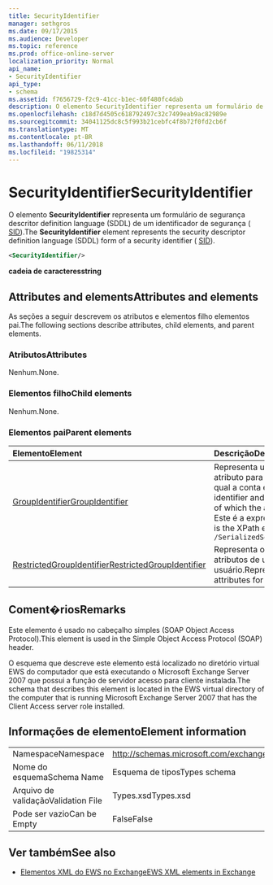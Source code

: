 ```yaml
---
title: SecurityIdentifier
manager: sethgros
ms.date: 09/17/2015
ms.audience: Developer
ms.topic: reference
ms.prod: office-online-server
localization_priority: Normal
api_name:
- SecurityIdentifier
api_type:
- schema
ms.assetid: f7656729-f2c9-41cc-b1ec-60f480fc4dab
description: O elemento SecurityIdentifier representa um formulário de segurança descritor definition language (SDDL) de um identificador de segurança (SID).
ms.openlocfilehash: c18d7d4505c618792497c32c7499eab9ac82989e
ms.sourcegitcommit: 34041125dc8c5f993b21cebfc4f8b72f0fd2cb6f
ms.translationtype: MT
ms.contentlocale: pt-BR
ms.lasthandoff: 06/11/2018
ms.locfileid: "19825314"
---
```

# <a name="securityidentifier"></a><span data-ttu-id="87c71-103">SecurityIdentifier</span><span class="sxs-lookup"><span data-stu-id="87c71-103">SecurityIdentifier</span></span>

<span data-ttu-id="87c71-104">O elemento **SecurityIdentifier** representa um formulário de segurança descritor definition language (SDDL) de um identificador de segurança ( [SID](sid.md)).</span><span class="sxs-lookup"><span data-stu-id="87c71-104">The **SecurityIdentifier** element represents the security descriptor definition language (SDDL) form of a security identifier ( [SID](sid.md)).</span></span>
  
```xml
<SecurityIdentifier/>
```

 <span data-ttu-id="87c71-105">**cadeia de caracteres**</span><span class="sxs-lookup"><span data-stu-id="87c71-105">**string**</span></span>
## <a name="attributes-and-elements"></a><span data-ttu-id="87c71-106">Attributes and elements</span><span class="sxs-lookup"><span data-stu-id="87c71-106">Attributes and elements</span></span>

<span data-ttu-id="87c71-107">As seções a seguir descrevem os atributos e elementos filho elementos pai.</span><span class="sxs-lookup"><span data-stu-id="87c71-107">The following sections describe attributes, child elements, and parent elements.</span></span>
  
### <a name="attributes"></a><span data-ttu-id="87c71-108">Atributos</span><span class="sxs-lookup"><span data-stu-id="87c71-108">Attributes</span></span>

<span data-ttu-id="87c71-109">Nenhum.</span><span class="sxs-lookup"><span data-stu-id="87c71-109">None.</span></span>
  
### <a name="child-elements"></a><span data-ttu-id="87c71-110">Elementos filho</span><span class="sxs-lookup"><span data-stu-id="87c71-110">Child elements</span></span>

<span data-ttu-id="87c71-111">Nenhum.</span><span class="sxs-lookup"><span data-stu-id="87c71-111">None.</span></span>
  
### <a name="parent-elements"></a><span data-ttu-id="87c71-112">Elementos pai</span><span class="sxs-lookup"><span data-stu-id="87c71-112">Parent elements</span></span>

|<span data-ttu-id="87c71-113">**Elemento**</span><span class="sxs-lookup"><span data-stu-id="87c71-113">**Element**</span></span>|<span data-ttu-id="87c71-114">**Descrição**</span><span class="sxs-lookup"><span data-stu-id="87c71-114">**Description**</span></span>|
|:-----|:-----|
|[<span data-ttu-id="87c71-115">GroupIdentifier</span><span class="sxs-lookup"><span data-stu-id="87c71-115">GroupIdentifier</span></span>](groupidentifier.md) <br/> |<span data-ttu-id="87c71-116">Representa um identificador de segurança único e o atributo para um grupo de objetos do Active Directory do qual a conta é membro.</span><span class="sxs-lookup"><span data-stu-id="87c71-116">Represents a single security identifier and attribute for an Active Directory object group of which the account is a member.</span></span>  <br/> <span data-ttu-id="87c71-117">Este é a expressão XPath para esse elemento:</span><span class="sxs-lookup"><span data-stu-id="87c71-117">The following is the XPath expression to this element:</span></span>  <br/>  `/SerializedSecurityContext/GroupSids/GroupIdentifier[i]` <br/> |
|[<span data-ttu-id="87c71-118">RestrictedGroupIdentifier</span><span class="sxs-lookup"><span data-stu-id="87c71-118">RestrictedGroupIdentifier</span></span>](restrictedgroupidentifier.md) <br/> |<span data-ttu-id="87c71-119">Representa o identificador de segurança de grupo e os atributos de um grupo restrito dentro de um token de usuário.</span><span class="sxs-lookup"><span data-stu-id="87c71-119">Represents the group security identifier and attributes for a restricted group within a user token.</span></span>  <br/> |
   
## <a name="remarks"></a><span data-ttu-id="87c71-120">Coment�rios</span><span class="sxs-lookup"><span data-stu-id="87c71-120">Remarks</span></span>

<span data-ttu-id="87c71-121">Este elemento é usado no cabeçalho simples (SOAP Object Access Protocol).</span><span class="sxs-lookup"><span data-stu-id="87c71-121">This element is used in the Simple Object Access Protocol (SOAP) header.</span></span>
  
<span data-ttu-id="87c71-122">O esquema que descreve este elemento está localizado no diretório virtual EWS do computador que está executando o Microsoft Exchange Server 2007 que possui a função de servidor acesso para cliente instalada.</span><span class="sxs-lookup"><span data-stu-id="87c71-122">The schema that describes this element is located in the EWS virtual directory of the computer that is running Microsoft Exchange Server 2007 that has the Client Access server role installed.</span></span>
  
## <a name="element-information"></a><span data-ttu-id="87c71-123">Informações de elemento</span><span class="sxs-lookup"><span data-stu-id="87c71-123">Element information</span></span>

|||
|:-----|:-----|
|<span data-ttu-id="87c71-124">Namespace</span><span class="sxs-lookup"><span data-stu-id="87c71-124">Namespace</span></span>  <br/> |http://schemas.microsoft.com/exchange/services/2006/types  <br/> |
|<span data-ttu-id="87c71-125">Nome do esquema</span><span class="sxs-lookup"><span data-stu-id="87c71-125">Schema Name</span></span>  <br/> |<span data-ttu-id="87c71-126">Esquema de tipos</span><span class="sxs-lookup"><span data-stu-id="87c71-126">Types schema</span></span>  <br/> |
|<span data-ttu-id="87c71-127">Arquivo de validação</span><span class="sxs-lookup"><span data-stu-id="87c71-127">Validation File</span></span>  <br/> |<span data-ttu-id="87c71-128">Types.xsd</span><span class="sxs-lookup"><span data-stu-id="87c71-128">Types.xsd</span></span>  <br/> |
|<span data-ttu-id="87c71-129">Pode ser vazio</span><span class="sxs-lookup"><span data-stu-id="87c71-129">Can be Empty</span></span>  <br/> |<span data-ttu-id="87c71-130">False</span><span class="sxs-lookup"><span data-stu-id="87c71-130">False</span></span>  <br/> |
   
## <a name="see-also"></a><span data-ttu-id="87c71-131">Ver também</span><span class="sxs-lookup"><span data-stu-id="87c71-131">See also</span></span>



- [<span data-ttu-id="87c71-132">Elementos XML do EWS no Exchange</span><span class="sxs-lookup"><span data-stu-id="87c71-132">EWS XML elements in Exchange</span></span>](ews-xml-elements-in-exchange.md)


